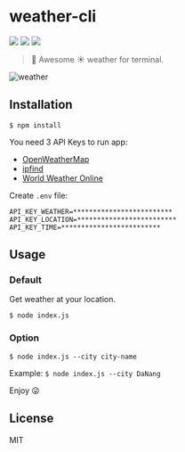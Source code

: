 # weather-cli

![](https://img.shields.io/david/cuongw/weather-cli.svg?style=flat-square)
![](https://img.shields.io/github/license/cuongw/weather-cli.svg?style=flat-square)
![](https://img.shields.io/badge/awesome-yes-brightgreen.svg?style=flat-square)

> 🚀 Awesome ☀️ weather for terminal.

![weather](https://user-images.githubusercontent.com/34389409/51784661-ee5a4500-217e-11e9-9373-e67bab6ce32c.gif)

## Installation

```
$ npm install
```

You need 3 API Keys to run app:
* [OpenWeatherMap](https://openweathermap.org/api)
* [ipfind](https://ipfind.com/)
* [World Weather Online](https://www.worldweatheronline.com/developer/)

Create `.env` file:

```
API_KEY_WEATHER=*************************
API_KEY_LOCATION=*************************
API_KEY_TIME=*************************
```

## Usage

### Default

Get weather at your location.

```
$ node index.js
```

### Option

```
$ node index.js --city city-name
```

Example: `$ node index.js --city DaNang`

Enjoy 😜

## License

MIT
